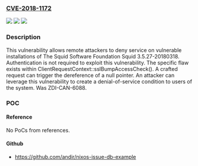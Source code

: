 ### [CVE-2018-1172](https://cve.mitre.org/cgi-bin/cvename.cgi?name=CVE-2018-1172)
![](https://img.shields.io/static/v1?label=Product&message=The%20Squid%20Software%20Foundation%20Squid&color=blue)
![](https://img.shields.io/static/v1?label=Version&message=n%2Fa&color=blue)
![](https://img.shields.io/static/v1?label=Vulnerability&message=CWE-476-NULL%20Pointer%20Dereference&color=brighgreen)

### Description

This vulnerability allows remote attackers to deny service on vulnerable installations of The Squid Software Foundation Squid 3.5.27-20180318. Authentication is not required to exploit this vulnerability. The specific flaw exists within ClientRequestContext::sslBumpAccessCheck(). A crafted request can trigger the dereference of a null pointer. An attacker can leverage this vulnerability to create a denial-of-service condition to users of the system. Was ZDI-CAN-6088.

### POC

#### Reference
No PoCs from references.

#### Github
- https://github.com/andir/nixos-issue-db-example

